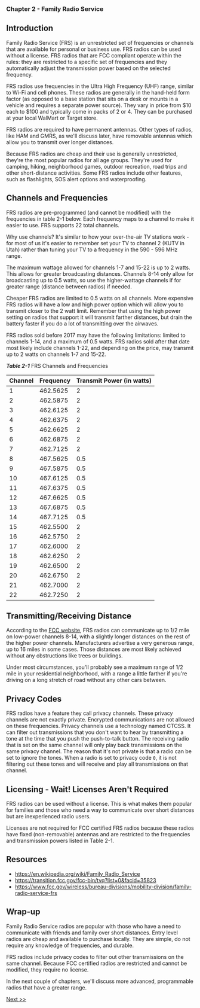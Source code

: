 ### Chapter 2 - Family Radio Service

## Introduction

Family Radio Service (FRS) is an unrestricted set of frequencies or channels that are available for personal or business use. FRS radios can be used without a license. FRS radios that are FCC compliant operate within the rules: they are restricted to a specific set of frequencies and they automatically adjust the transmission power based on the selected frequency.

FRS radios use frequencies in the Ultra High Frequency (UHF) range, similar to Wi-Fi and cell phones. These radios are generally in the hand-held form factor (as opposed to a base station that sits on a desk or mounts in a vehicle and requires a separate power source). They vary in price from $10 each to $100 and typically come in packs of 2 or 4. They can be purchased at your local WalMart or Target store.

FRS radios are required to have permanent antennas. Other types of radios, like HAM and GMRS, as we'll discuss later, have removable antennas which allow you to transmit over longer distances.

Because FRS radios are cheap and their use is generally unrestricted, they're the most popular radios for all age groups. They're used for camping, hiking, neighborhood games, outdoor recreation, road trips and other short-distance activities. Some FRS radios include other features, such as flashlights, SOS alert options and waterproofing.

## Channels and Frequencies

FRS radios are pre-programmed (and cannot be modified) with the frequencies in table 2-1 below. Each frequency maps to a channel to make it easier to use. FRS supports 22 total channels.

Why use channels? It's similar to how your over-the-air TV stations work - for most of us it's easier to remember set your TV to channel 2 (KUTV in Utah) rather than tuning your TV to a frequency in the 590 - 596 MHz range.

The maximum wattage allowed for channels 1-7 and 15-22 is up to 2 watts. This allows for greater broadcasting distances. Channels 8-14 only allow for broadcasting up to 0.5 watts, so use the higher-wattage channels if for greater range (distance between radios) if needed.

Cheaper FRS radios are limited to 0.5 watts on all channels. More expensive FRS radios will have a low and high power option which will allow you to transmit closer to the 2 watt limit. Remember that using the high power setting on radios that support it will transmit farther distances, but drain the battery faster if you do a lot of transmitting over the airwaves.

FRS radios sold before 2017 may have the following limitations: limited to channels 1-14, and a maximum of 0.5 watts. FRS radios sold after that date most likely include channels 1-22, and depending on the price, may transmit up to 2 watts on channels 1-7 and 15-22.

_**Table 2-1**_ FRS Channels and Frequencies

| Channel | Frequency | Transmit Power (in watts) |
|---|---|---|
| 1 | 462.5625 | 2 |
| 2 | 462.5875 | 2 |
| 3 | 462.6125 | 2 |
| 4 | 462.6375 | 2 |
| 5 | 462.6625 | 2 |
| 6 | 462.6875 | 2 |
| 7 | 462.7125 | 2 |
| 8 | 467.5625 | 0.5 |
| 9 | 467.5875 | 0.5 |
| 10 | 467.6125 | 0.5 |
| 11 | 467.6375 | 0.5 |
| 12 | 467.6625 | 0.5 |
| 13 | 467.6875 | 0.5 |
| 14 | 467.7125 | 0.5 |
| 15 | 462.5500 | 2 |
| 16 | 462.5750 | 2 |
| 17 | 462.6000 | 2 |
| 18 | 462.6250 | 2 |
| 19 | 462.6500 | 2 |
| 20 | 462.6750 | 2 |
| 21 | 462.7000 | 2 |
| 22 | 462.7250 | 2 |

## Transmitting/Receiving Distance

According to the [FCC website](https://www.fcc.gov/wireless/bureau-divisions/mobility-division/family-radio-service-frs), FRS radios can communicate up to 1/2 mile on low-power channels 8-14, with a slightly longer distances on the rest of the higher power channels. Manufacturers advertise a very generous range, up to 16 miles in some cases. Those distances are most likely achieved without any obstructions like trees or buildings.

Under most circumstances, you'll probably see a maximum range of 1/2 mile in your residential neighborhood, with a range a little farther if you're driving on a long stretch of road without any other cars between.

## Privacy Codes

FRS radios have a feature they call privacy channels. These privacy channels are not exactly private. Encrypted communications are not allowed on these frequencies. Privacy channels use a technology named CTCSS. It can filter out transmissions that you don't want to hear by transmitting a tone at the time that you push the push-to-talk button. The receiving radio that is set on the same channel will only play back transmissions on the same privacy channel. The reason that it's not private is that a radio can be set to ignore the tones. When a radio is set to privacy code `0`, it is not filtering out these tones and will receive and play all transmissions on that channel.

## Licensing - Wait! Licenses Aren't Required

FRS radios can be used without a license. This is what makes them popular for families and those who need a way to communicate over short distances but are inexperienced radio users.

Licenses are not required for FCC certified FRS radios because these radios have fixed (non-removable) antennas and are restricted to the frequencies and transmission powers listed in Table 2-1.

## Resources

* https://en.wikipedia.org/wiki/Family_Radio_Service
* https://transition.fcc.gov/fcc-bin/tvq?list=0&facid=35823
* https://www.fcc.gov/wireless/bureau-divisions/mobility-division/family-radio-service-frs

## Wrap-up

Family Radio Service radios are popular with those who have a need to communicate with friends and family over short distances. Entry level radios are cheap and available to purchase locally. They are simple, do not require any knowledge of frequencies, and durable.

FRS radios include privacy codes to filter out other transmissions on the same channel. Because FCC certified radios are restricted and cannot be modified, they require no license.

In the next couple of chapters, we'll discuss more advanced, programmable radios that have a greater range.

[Next >>](040-chapter-03.md)
